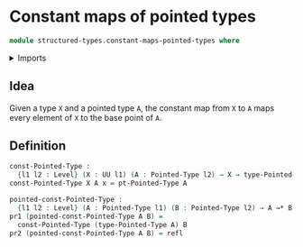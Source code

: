 # Constant maps of pointed types

```agda
module structured-types.constant-maps-pointed-types where
```

<details><summary>Imports</summary>

```agda
open import structured-types.pointed-maps
open import structured-types.pointed-types
open import foundation.dependent-pair-types
open import foundation.identity-types
open import foundation.universe-levels
```

</details>

## Idea

Given a type `X` and a pointed type `A`, the constant map from `X` to `A` maps every element of `X` to the base point of `A`.

## Definition

```agda
const-Pointed-Type :
  {l1 l2 : Level} (X : UU l1) (A : Pointed-Type l2) → X → type-Pointed-Type A
const-Pointed-Type X A x = pt-Pointed-Type A

pointed-const-Pointed-Type :
  {l1 l2 : Level} (A : Pointed-Type l1) (B : Pointed-Type l2) → A →* B
pr1 (pointed-const-Pointed-Type A B) =
  const-Pointed-Type (type-Pointed-Type A) B
pr2 (pointed-const-Pointed-Type A B) = refl
```
